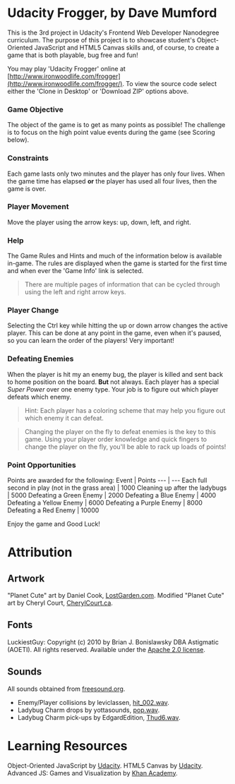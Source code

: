 # Udacity Frogger, by Dave Mumford

This is the 3rd project in Udacity's Frontend Web Developer Nanodegree curriculum. The purpose of this
project is to showcase student's Object-Oriented JavaScript and HTML5 Canvas skills and, of course, to
create a game that is both playable, bug free and fun!

You may play 'Udacity Frogger' online at [http://www.ironwoodlife.com/frogger](http://www.ironwoodlife.com/frogger/).
To view the source code select either the 'Clone in Desktop' or 'Download ZIP' options above.

### Game Objective
The object of the game is to get as many points as possible! The challenge is to focus on the high point
value events during the game (see Scoring below).

### Constraints
Each game lasts only two minutes and the player has only four lives. When the game time has elapsed
**or** the player has used all four lives, then the game is over.

### Player Movement
Move the player using the arrow keys: up, down, left, and right.

### Help
The Game Rules and Hints and much of the information below is available in-game. The rules are displayed
when the game is started for the first time and when ever the 'Game Info' link is selected.

> There are multiple pages of information that can be cycled through using the left and right arrow keys.

### Player Change
Selecting the Ctrl key while hitting the up or down arrow changes the active player. This can be done
at any point in the game, even when it's paused, so you can learn the order of the players! Very important!

### Defeating Enemies
When the player is hit my an enemy bug, the player is killed and sent back to home position on the board.
**But** not always. Each player has a special *Super Power* over one enemy type. Your job is to figure
out which player defeats which enemy.

> Hint: Each player has a coloring scheme that may help you figure out which enemy it can defeat.

> Changing the player on the fly to defeat enemies is the key to this game. Using your player order
knowledge and quick fingers to change the player on the fly, you'll be able to rack up loads of points!

### Point Opportunities
Points are awarded for the following:
Event | Points
 --- | ---
 Each full second in play (not in the grass area) | 1000
 Cleaning up after the ladybugs |  5000
 Defeating a Green Enemy | 2000
 Defeating a Blue Enemy | 4000
 Defeating a Yellow Enemy | 6000
 Defeating a Purple Enemy | 8000
 Defeating a Red Enemy | 10000

Enjoy the game and Good Luck!

# Attribution
## Artwork
"Planet Cute" art by Daniel Cook, [LostGarden.com](http://www.lostgarden.com/search?q=Attribution). 
Modified "Planet Cute" art by Cheryl Court, [CherylCourt.ca](http://www.cherylcourt.ca/frogger/attribution.html). 

## Fonts
LuckiestGuy: Copyright (c) 2010 by Brian J. Bonislawsky DBA Astigmatic (AOETI). All rights reserved.
Available under the [Apache 2.0 license](http://www.apache.org/licenses/LICENSE-2.0.html).

## Sounds
All sounds obtained from [freesound.org](http://freesound.org).
* Enemy/Player collisions by leviclassen, [hit_002.wav](http://www.freesound.org/people/leviclaassen/sounds/107789/).
* Ladybug Charm drops by yottasounds, [pop.wav](http://www.freesound.org/people/yottasounds/sounds/176727/).
* Ladybug Charm pick-ups by EdgardEdition, [Thud6.wav](https://freesound.org/people/EdgardEdition/sounds/114043/).

# Learning Resources
Object-Oriented JavaScript by [Udacity](https://www.udacity.com/course/object-oriented-javascript--ud015).
HTML5 Canvas by [Udacity](https://www.udacity.com/course/html5-canvas--ud292).
Advanced JS: Games and Visualization by [Khan Academy](https://www.khanacademy.org/computing/computer-programming/programming-games-visualizations).
